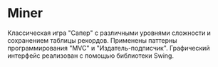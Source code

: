 # Miner
Классическая игра "Сапер" с различными уровнями сложности и сохранением таблицы рекордов. 
Применены паттерны программирования "MVC" и "Издатель-подписчик".
Графический интерфейс реализован с помощью библиотеки Swing.
